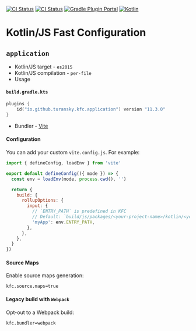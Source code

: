 [![CI Status](https://github.com/turansky/kfc-plugins/workflows/CI/badge.svg)](https://github.com/turansky/kfc-plugins/actions)
[![CI Status](https://github.com/turansky/kfc-plugins/workflows/gradle%20plugin/badge.svg)](https://github.com/turansky/kfc-plugins/actions)
[![Gradle Plugin Portal](https://img.shields.io/gradle-plugin-portal/v/io.github.turansky.kfc.library?logo=gradle)](https://plugins.gradle.org/plugin/io.github.turansky.kfc.library)
[![Kotlin](https://img.shields.io/badge/kotlin-2.0.20-blue.svg?logo=kotlin)](http://kotlinlang.org)

# Kotlin/JS Fast Configuration

## `application`

* Kotlin/JS target - `es2015`
* Kotlin/JS compilation - `per-file`
* Usage

#### `build.gradle.kts`

```kotlin
plugins {
    id("io.github.turansky.kfc.application") version "11.3.0"
}
```

* Bundler - [Vite](https://vitejs.dev/)

#### Configuration

You can add your custom `vite.config.js`. For example:

```javascript
import { defineConfig, loadEnv } from 'vite'

export default defineConfig(({ mode }) => {
  const env = loadEnv(mode, process.cwd(), '')

  return {
    build: {
      rollupOptions: {
        input: {
          // `ENTRY_PATH` is predefined in KFC
          // Default: `build/js/packages/<your-project-name>/kotlin/<your-executable>`
          'myApp': env.ENTRY_PATH,
        },
      },
    },
  }
})
```

#### Source Maps

Enable source maps generation:

```properties
kfc.source.maps=true
```

#### Legacy build with `Webpack`

Opt-out to a Webpack build:

```properties
kfc.bundler=webpack
```

